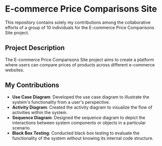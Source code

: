 # E-commerce Price Comparisons Site

This repository contains solely my contributions among the collaborative efforts of a group of 10 individuals for the E-commerce Price Comparisons Site project.

## Project Description
The E-commerce Price Comparisons Site project aims to create a platform where users can compare prices of products across different e-commerce websites.

## My Contributions
- **Use Case Diagram**: Developed the use case diagram to illustrate the system's functionality from a user's perspective.
- **Activity Diagram**: Created the activity diagram to visualize the flow of activities within the system.
- **Sequence Diagram**: Designed the sequence diagram to depict the interactions between system components or objects in a particular scenario.
- **Black Box Testing**: Conducted black box testing to evaluate the functionality of the system without knowing its internal code structure.
